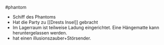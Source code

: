 #phantom 
- Schiff des Phantoms
- Hat die Party zu [[Drests Insel]] gebracht
- Im Lagerraum ist teilweise Ladung eingerichtet. Eine Hängematte kann heruntergelassen werden.
- hat einen illusionszauber+Störsender. 